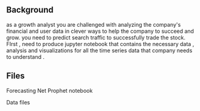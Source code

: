 ## Background
as a growth analyst you are challenged with analyzing the company's financial and user data in clever ways to help the company to succeed and grow. you need to predict search traffic to successfully trade the stock. 
FIrst , need to produce jupyter notebook that contains the necessary data , analysis and visualizations for all the time series data that company needs to understand . 


## Files
Forecasting Net Prophet notebook

Data files



